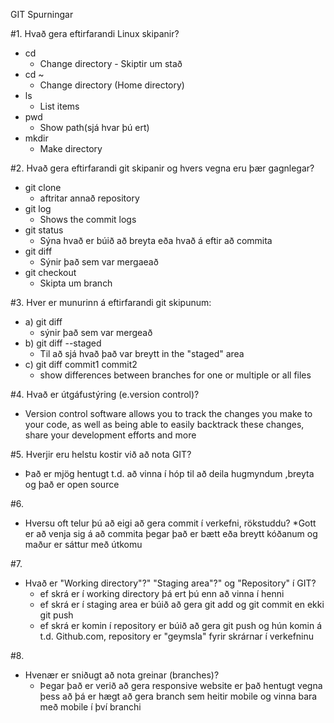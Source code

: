 GIT Spurningar


#1. Hvað gera eftirfarandi Linux skipanir?

*	cd
	*	Change directory - Skiptir um stað	
*	cd ~
	*	Change directory (Home directory)
*	ls
	*	List items
*	pwd
	*	Show path(sjá hvar þú ert)
*	mkdir
	*	Make directory



#2. Hvað gera eftirfarandi git skipanir og hvers vegna eru þær gagnlegar?

*	git clone	
	*	aftritar annað repository
*	git log		
	*	Shows the commit logs
*	git status	
	*	Sýna hvað er búið að breyta eða hvað á eftir að commita
*	git diff		
	*	Sýnir það sem var mergaeað
*	git checkout	
	*	Skipta um branch


#3. Hver er munurinn á eftirfarandi git skipunum:

*	a) git diff 		
	*	sýnir það sem var mergeað
*	b) git diff --staged 	
	*	Til að sjá hvað það var breytt in the "staged" area
*	c) git diff commit1 commit2	
	*	show differences between branches for one or multiple or all files


#4. 	Hvað er útgáfustýring (e.version control)?

*	Version control software allows you to track the changes you make to your code, as well as being able to easily backtrack these changes, share your development efforts and more


#5.	Hverjir eru helstu kostir við að nota GIT?

*	Það er mjög hentugt t.d. að vinna í hóp til að deila hugmyndum ,breyta og það er open source

#6.	
*	Hversu oft telur þú að eigi að gera commit í verkefni, rökstuddu?
		*Gott er að venja sig á að commita þegar það er bætt eða breytt kóðanum og maður er sáttur með útkomu

#7.	
*	Hvað er "Working directory"?" "Staging area"?" og "Repository" í GIT?
	*	ef skrá er í working directory þá ert þú enn að vinna í henni
	*	ef skrá er í staging area er búið að gera git add og git commit en ekki git push
	*	ef skrá er komin í repository er búið að gera git push og hún komin á t.d. Github.com, repository er "geymsla" fyrir skrárnar í verkefninu

#8.	
*	Hvenær er sniðugt að nota greinar (branches)? 
	*	Þegar það er verið að gera responsive website er það hentugt vegna þess að þá er 	hægt að gera branch sem heitir mobile og vinna bara með mobile í því branchi

